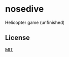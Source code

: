 # nosedive

Helicopter game (unfinished)

## License

[MIT](https://codeberg.org/henrycatalinismith/nosedive/src/branch/main/license)
